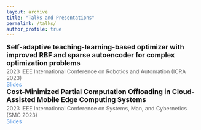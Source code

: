 ```yaml
---
layout: archive
title: "Talks and Presentations"
permalink: /talks/
author_profile: true
---
```


<style>

.talk-title {
  font-weight: bold;
  font-size: 1.1rem;
}
.talk-meta {
  color: #666;
  margin-top: 0.2rem;
}
a {
  color: #4A90E2;
  text-decoration: none;
}
a:hover {
  text-decoration: underline;
}
</style>


<div class="talk">
  <div class="talk-title">Self-adaptive teaching-learning-based optimizer with improved RBF and sparse autoencoder for complex optimization problems</div>
  <div class="talk-meta">2023 IEEE International Conference on Robotics and Automation (ICRA 2023)</div>
  <a href="https://ZiqiWang0312.github.io/bio/files/ICRAslid1.pdf" target="_blank">Slides</a>
</div>

<div class="talk">
  <div class="talk-title">Cost-Minimized Partial Computation Offloading in Cloud-Assisted Mobile Edge Computing Systems</div>
  <div class="talk-meta">2023 IEEE International Conference on Systems, Man, and Cybernetics (SMC 2023)</div>
  <a href="https://ZiqiWang0312.github.io/bio/files/SMC23slid1.pdf" target="_blank">Slides</a>
</div>
